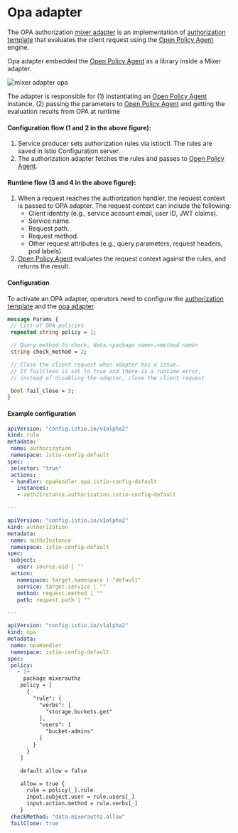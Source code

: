 # Opa adapter

The OPA authorization [mixer adapter](https://istio.io/docs/concepts/policy-and-control/mixer.html#adapters) is an implementation of [authorization template](https://github.com/istio/istio/tree/master/mixer/template/authorization)
that evaluates the client request using the [Open Policy Agent](http://www.openpolicyagent.org/) engine.

Opa adapter embedded the [Open Policy Agent](http://www.openpolicyagent.org/) as a library inside a Mixer adapter.

![mixer adapter opa](https://github.com/mangchiandjjoe/istio/blob/authorization_opa_adapter_fix/mixer/adapter/opa/mixer_adapter_opa.png?raw=true)

The adapter is responsible for (1) instantiating an [Open Policy Agent](http://www.openpolicyagent.org/) instance,
(2) passing the parameters to [Open Policy Agent](http://www.openpolicyagent.org/) and getting the evaluation results from OPA at runtime

#### Configuration flow (1 and 2 in the above figure):

  1. Service producer sets authorization rules via istioctl. The rules are saved in Istio Configuration server.
  1. The authorization adapter fetches the rules and passes to [Open Policy Agent](http://www.openpolicyagent.org/).

#### Runtime flow (3 and 4 in the above figure):

  1. When a request reaches the authorization handler, the request context is passed to OPA adapter. The request context can include the following:
     * Client identity (e.g., service account email, user ID, JWT claims).
     * Service name.
     * Request path.
     * Request method.
     * Other request attributes (e.g., query parameters, request headers, pod labels).
  1. [Open Policy Agent](http://www.openpolicyagent.org/) evaluates the request context against the rules, and returns the result.

#### Configuration

To activate an OPA adapter, operators need to configure the
[authorization template](https://github.com/istio/istio/blob/master/mixer/template/authorization/template.proto) and the
[opa adapter](https://github.com/istio/istio/blob/master/mixer/adapter/opa/config/config.proto).

```protobuf
message Params {
 // List of OPA policies
 repeated string policy = 1;

 // Query method to check, data.<package name>.<method name>
 string check_method = 2;

 // Close the client request when adapter has a issue.
 // If failClose is set to true and there is a runtime error,
 // instead of disabling the adapter, close the client request

 bool fail_close = 3;
}
```

#### Example configuration

```yaml
apiVersion: "config.istio.io/v1alpha2"
kind: rule
metadata:
 name: authorization
 namespace: istio-config-default
spec:
 selector: "true"
 actions:
 - handler: opaHandler.opa.istio-config-default
   instances:
   - authzInstance.authorization.istio-config-default

---

apiVersion: "config.istio.io/v1alpha2"
kind: authorization
metadata:
 name: authzInstance
 namespace: istio-config-default
spec:
 subject:
   user: source.uid | ""
 action:
   namespace: target.namespace | "default"
   service: target.service | ""
   method: request.method | ""
   path: request.path | ""

---

apiVersion: "config.istio.io/v1alpha2"
kind: opa
metadata:
 name: opaHandler
 namespace: istio-config-default
spec:
 policy:
   - |+
     package mixerauthz
    policy = [
      {
        "rule": {
          "verbs": [
            "storage.buckets.get"
          ],
          "users": [
            "bucket-admins"
          ]
        }
      }
    ]

    default allow = false

    allow = true {
      rule = policy[_].rule
      input.subject.user = rule.users[_]
      input.action.method = rule.verbs[_]
    }
 checkMethod: "data.mixerauthz.allow"
 failClose: true
```
